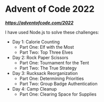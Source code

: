 # Advent of Code 2022
**_https://adventofcode.com/2022_**

I have used Node.js to solve these challenges:
* Day 1: Calorie Counting
    * Part One: Elf with the Most
    * Part Two: Top Three Elves
* Day 2: Rock Paper Scissors
    * Part One: Tournament for the Tent
    * Part Two: The True Strategy
* Day 3: Rucksack Reorganization
    * Part One: Determining Priorities
    * Part Two: Group Badge Authentication
* Day 4: Camp Cleanup
    * Part One: Clearing Space for Supplies